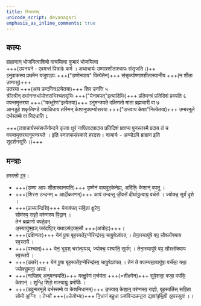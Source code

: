```yaml
---
title: दिग्वपनम्
unicode_script: devanagari
emphasis_as_inline_comments: true
---
```


## कल्पः
ब्राह्मणान् भोजयित्वाशिषो वाचयित्वा कुमारं भोजयित्वा  
+++(उपनयने - एवमन्तं पित्रादेः कर्म । अथाचार्यः उष्णाश्शीताश्चापः संसृजति।)++  
ऽनुवाकस्य प्रथमेन यजुषाऽपः +++("उष्णेनवाय" वित्येतेन)+++ संसृज्योष्णाश्शीतास्वानीय +++(न शीता उष्णासु)+++  
उतरया +++(आप उन्दन्त्विऽत्येतया)+++ शिर उनत्ति ५  
त्रींस्त्रीन् दर्भानन्तर्धायोत्तराभिश्चतसृभिः +++("येनावपत्"इत्यादिभिः)+++ प्रतिमन्त्रं प्रतिदिशं प्रवपति ६  
वपन्तमुत्तरया +++("यत्क्षुरेण"इत्येतया)+++ ऽनुमन्त्रयते दक्षिणतो माता ब्रह्मचारी वा ७  
आनडुहे शकृत्पिण्डे यवान्निधाय तस्मिन् केशानुपयम्योत्तरया +++("उप्त्वाय केशा"नित्येतया)+++ उम्बरमूले दर्भस्तम्बे वा निदधाति ८

+++(तत्राचार्यस्संसर्जनोन्दने कृत्वा क्षुरं नापितादपादाय प्रतिदिशं प्रवाप्य पुनस्तस्मै प्रदाय तं च वपन्तमुत्तरयानुमन्त्रयते । इति स्नातकसंस्कारे हरदत्तः। नाचार्यः - अन्योऽपि ब्राह्मण इति सुदर्शनसूरिः।)+++

## मन्त्राः
हरदत्तो [ऽत्र](https://archive.org/stream/EKAGNIKANDABHASHYAMSAMSKRUTHAM/EKAGNIKANDA%20BHASHYAM%20SAMSKRUTHAM#page/n89/mode/2up)।

- +++(उष्णा आपः शीतास्वानयति)+++ उ॒ष्णेन॑ वायवुद॒केनेह्य्, अदि॑तिः॒ केशान्॑ वपतु ।
- +++(शिरस उन्दनम् = आर्द्रीकरणम्)+++ आप॑ उन्दन्तु जी॒वसे॑ दीर्घायु॒त्वाय॒ वर्च॑से । ज्योक्च॒ सूर्यं॑ दृ॒शे ।  
- +++(प्राच्यान्दिशि)+++ येनाव॑पत् सवि॒ता क्षु॒रेण॒  
सोम॑स्य॒ राज्ञो॒ वरु॑णस्य वि॒द्वान् ।  
तेन॑ ब्रह्माणो वपते॒दम्  
अ॒स्यायु॑ष्मा॒ञ् जर॑दष्टि॒र् यथाऽस॑द॒यम॒सौ +++(अत्रोहः)+++।
- +++(दक्षिणतः)+++ येन॑ पू॒षा बृह॒स्पते॑र॒ग्नेरिन्द्र॑स्य॒ चायु॒षेऽव॑पत् । तेना॒स्यायु॑षे वप॒ सौश्लो॑क्याय स्व॒स्तये॑ ।
- +++(पश्चात्)+++ येन॒ भूय॒श् चरा॑त्य॒यञ्, ज्योक्च॒ पश्या॑ति॒ सूर्य॑म् । तेना॒स्यायु॑षे वप॒ सौश्लो॑क्याय स्व॒स्तये॑ ।
- +++(उत्तरे)+++ येन॑ पू॒षा बृह॒स्पते॑र॒ग्नेरिन्द्र॑स्य॒ चायु॒षेऽव॑पत् । तेन॑ ते वपाम्यसा॒वायु॑षा॒ वर्च॑सा॒ यथा॒ ज्योक्सु॒मना॒ असाः॑ ।
- +++(नापितम् अनुमन्त्रयति)+++ यत्क्षु॒रेण॑ म॒र्चय॑ता +++(=तीक्ष्णेन)+++ सुपे॒शसा॒ वप्त्रा॒ वप॑सि॒ केशान्॑ । शुन्धि॒ शिरो॒ मास्यायुः॒ प्रमो॑षीः ।
- +++(उदुम्बरमूले दर्भस्तम्बे वा केशनिधानम्)+++ उ॒प्त्वाय॒ केशा॒न्॒ वरु॑णस्य॒ राज्ञो॒, बृह॒स्पति॑स् सवि॒ता सोमो॑ अ॒ग्निः । तेभ्यो॑ +++(=केशेभ्यः)+++ नि॒धानं॑ बहु॒धा ऽन्व॑विन्दन्नन्त॒रा द्यावा॑पृथि॒वी अ॒पस्सुवः॑ ।।
